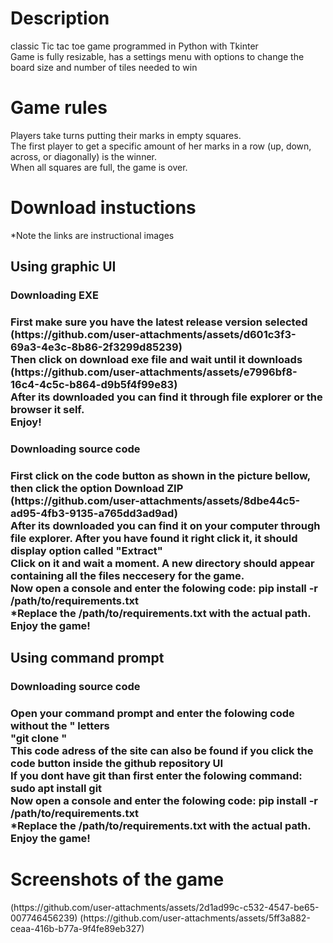 <h1>Description</h1>
classic Tic tac toe game programmed in Python with Tkinter<br>
Game is fully resizable, has a settings menu with options to change the board size and number of tiles needed to win <br>
<h1>Game rules</h1>
Players take turns putting their marks in empty squares. <br>
The first player to get a specific amount of her marks in a row (up, down, across, or diagonally) is the winner. <br>
When all squares are full, the game is over. <br>
<h1>Download instuctions</h1>
*Note the links are instructional images <br>
<h2>Using graphic UI</h2>
<h3>Downloading EXE <h3>
First make sure you have the latest release version selected <br>
(https://github.com/user-attachments/assets/d601c3f3-69a3-4e3c-8b86-2f3299d85239)<br>
Then click on download exe file and wait until it downloads <br>
(https://github.com/user-attachments/assets/e7996bf8-16c4-4c5c-b864-d9b5f4f99e83) <br>
After its downloaded you can find it through file explorer or the browser it self. <br>
Enjoy!<br>
<h3>Downloading source code <h3>
First click on the code button as shown in the picture bellow, then click the option Download ZIP <br>
(https://github.com/user-attachments/assets/8dbe44c5-ad95-4fb3-9135-a765dd3ad9ad) <br>
After its downloaded you can find it on your computer through file explorer. After you have found it right click it, it should display option called "Extract" <br>
Click on it and wait a moment. A new directory should appear containing all the files neccesery for the game.<br>
Now open a console and enter the folowing code: pip install -r /path/to/requirements.txt <br>
*Replace the /path/to/requirements.txt with the actual path. <br>
Enjoy the game! <br>
<h2>Using command prompt</h2>
<h3>Downloading source code <h3>
Open your command prompt and enter the folowing code without the " letters <br>
"git clone " <br>
This code adress of the site can also be found if you click the code button inside the github repository UI <br>
If you dont have git than first enter the folowing command: sudo apt install git <br>
Now open a console and enter the folowing code: pip install -r /path/to/requirements.txt <br>
*Replace the /path/to/requirements.txt with the actual path. <br>
Enjoy the game! <br>
<h1>Screenshots of the game</h1>
(https://github.com/user-attachments/assets/2d1ad99c-c532-4547-be65-007746456239)
(https://github.com/user-attachments/assets/5ff3a882-ceaa-416b-b77a-9f4fe89eb327)
